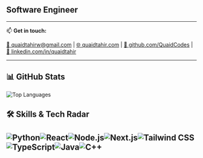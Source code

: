 ## Software Engineer
----
📫 **Get in touch:**  

[📧 quaidtahirw@gmail.com](mailto:quaidtahirw@gmail.com) | [🌐 quaidtahir.com](https://quaidtahir.com) | [🐙 github.com/QuaidCodes](https://github.com/QuaidCodes) | [💼 linkedin.com/in/quaidtahir](https://linkedin.com/in/quaidtahir)

---
## 📊 GitHub Stats
![Top Languages](https://github-readme-stats.vercel.app/api/top-langs/?username=QuaidCodes&layout=compact&theme=github_dark)

## 🛠 Skills & Tech Radar

![Python](https://img.shields.io/badge/Python-3776AB?style=for-the-badge&logo=python&logoColor=white)![React](https://img.shields.io/badge/React-61DAFB?style=for-the-badge&logo=react&logoColor=black)![Node.js](https://img.shields.io/badge/Node.js-339933?style=for-the-badge&logo=nodedotjs&logoColor=white)![Next.js](https://img.shields.io/badge/Next.js-000000?style=for-the-badge&logo=nextdotjs&logoColor=white)![Tailwind CSS](https://img.shields.io/badge/Tailwind_CSS-06B6D4?style=for-the-badge&logo=tailwind-css&logoColor=white)![TypeScript](https://img.shields.io/badge/TypeScript-3178C6?style=for-the-badge&logo=typescript&logoColor=white)![Java](https://img.shields.io/badge/Java-007396?style=for-the-badge&logo=java&logoColor=white)![C++](https://img.shields.io/badge/C++-00599C?style=for-the-badge&logo=cplusplus&logoColor=white)
---
